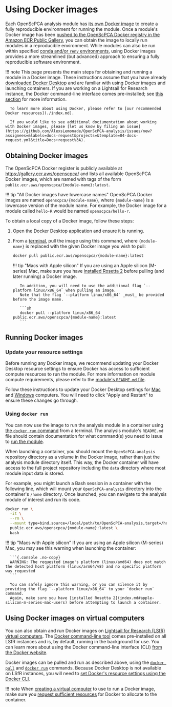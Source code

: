 # Using Docker images

Each OpenScPCA analysis module has [its own Docker image](./docker-images.md) to create a fully reproducible environment for running the module.
Once a module's Docker image has been [pushed to the OpenScPCA Docker registry in the Amazon ECR Public Gallery](../workflows/build-docker-gha.md), you can obtain the image to locally run modules in a reproducible environment.
While modules can also be run within specified [conda and/or `renv` environments](../managing-software/index.md), using Docker images provides a more streamlined (but advanced) approach to ensuring a fully reproducible software environment.

!!! note
      This page presents the main steps for obtaining and running a module in a Docker image.
      These instructions assume that you have already [downloaded Docker Desktop](./index.md#how-to-install-docker) and are familiar with using Docker images and launching containers.
      If you are working on a Lightsail for Research instance, the Docker command-line interface comes pre-installed; see [this section](#using-docker-images-on-virtual-computers) for more information.

      To learn more about using Docker, please refer to [our recommended Docker resources](./index.md).

      If you would like to see additional dociumentation about working with Docker images, please [let us know by filing an issue](https://github.com/AlexsLemonade/OpenScPCA-analysis/issues/new?assignees=&labels=docs-request&projects=&template=04-docs-request.yml&title=Docs+request%3A).

## Obtaining Docker images

The OpenScPCA Docker register is publicly available at <https://gallery.ecr.aws/openscpca/> and lists all available OpenScPCA Docker images, which are named with tags of the form `public.ecr.aws/openscpca/{module-name}:latest`.

!!! tip "All Docker images have lowercase names"
      OpenScPCA Docker images are named `openscpca/{module-name}`, where `{module-name}` is a lowercase version of the module name.
      For example, the Docker image for a module called `hello-R` would be named `openscpca/hello-r`.

To obtain a local copy of a Docker image, follow these steps:

1. Open the Docker Desktop application and ensure it is running.
2. From a [terminal](../../getting-started/project-tools/using-the-terminal.md), pull the image using this command, where `{module-name}` is replaced with the given Docker image you wish to pull:

      ```sh
      docker pull public.ecr.aws/openscpca/{module-name}:latest
      ```

    !!! tip "Macs with Apple silicon"
          If you are using an Apple silicon (M-series) Mac, make sure you have [installed Rosetta 2](index.md#apple-silicon-m-series-mac-users) before pulling (and later running) a Docker image.

          In addition, you will need to use the additional flag `--platform linux/x86_64` when pulling an image.
          Note that the flag `--platform linux/x86_64` _must_ be provided before the image name.

          ```sh
          docker pull --platform linux/x86_64 public.ecr.aws/openscpca/{module-name}:latest
          ```

## Running Docker images

### Update your resource settings

Before running any Docker image, we recommend updating your Docker Desktop resource settings to ensure Docker has access to sufficient compute resources to run the module.
For more information on module compute requirements, please refer to the [module's `README.md` file](../../contributing-to-analyses/analysis-modules/compute-requirements.md#readme-files).

Follow these instructions to update your Docker Desktop settings for [Mac](https://docs.docker.com/desktop/settings/mac#resources) and [Windows](https://docs.docker.com/desktop/settings/windows/#resources) computers.
You will need to click "Apply and Restart" to ensure these changes go through.

### Using `docker run`

You can now use the image to run the analysis module in a container using [the `docker run` command](https://docs.docker.com/reference/cli/docker/container/run/) from a terminal.
The analysis module's `README.md` file should contain documentation for what command(s) you need to issue to [run the module](../../contributing-to-analyses/analysis-modules/running-a-module.md).

When launching a container, you should mount the `OpenScPCA-analysis` repository directory as a volume in the Docker image, rather than just the analysis module directory itself.
This way, the Docker container will have access to the full project repository including the `data` directory where most module input data is stored.

For example, you might launch a Bash session in a container with the following line, which will mount your `OpenScPCA-analysis` directory into the container's `/home` directory.
Once launched, you can navigate to the analysis module of interest and run its code.

```sh
docker run \
  -it \
  --rm \
  --mount type=bind,source=/local/path/to/OpenScPCA-analysis,target=/home/OpenScPCA-analysis \
  public.ecr.aws/openscpca/{module-name}:latest \
  bash
```

!!! tip "Macs with Apple silicon"
      If you are using an Apple silicon (M-series) Mac, you may see this warning when launching the container:

      ```{.console .no-copy}
      WARNING: The requested image's platform (linux/amd64) does not match the detected host platform (linux/arm64/v8) and no specific platform was requested
      ```

      You can safely ignore this warning, or you can silence it by providing the flag `--platform linux/x86_64` to your `docker run` command.
      Again, make sure you have [installed Rosetta 2](index.md#apple-silicon-m-series-mac-users) before attempting to launch a container.


## Using Docker images on virtual computers

You can also obtain and run Docker images on [Lightsail for Research (LSfR) virtual computers](../../aws/index.md#lightsail-for-research-virtual-computing-with-aws).
The [Docker command-line tool](https://docs.docker.com/engine/reference/commandline/cli/) comes pre-installed on all LSfR instances and is, by default, running in the background for use.
You can learn more about using the Docker command-line interface (CLI) [from the Docker website](https://docs.docker.com/reference/cli/docker/).

Docker images can be pulled and run as described above, using the [`docker pull`](#obtaining-docker-images) and [`docker run`](#using-docker-run) commands.
Because Docker Desktop is not available on LSfR instances, you will need to [set Docker's resource settings using the Docker CLI](https://docs.docker.com/config/containers/resource_constraints/).

!!! note
      When [creating a virtual computer](../../aws/lsfr/creating-vcs.md) to use to run a Docker image, make sure you [request sufficient resources](../../aws/lsfr/creating-vcs.md#choosing-an-instance-size) for Docker to allocate to the container.
